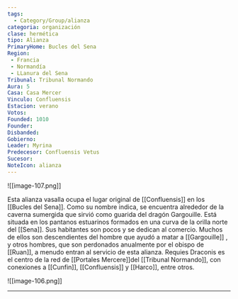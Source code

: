 ```yaml
---
tags:
  - Category/Group/alianza
categoria: organización
clase: hermética
tipo: Alianza
PrimaryHome: Bucles del Sena 
Region:
 - Francia 
 - Normandía 
 - LLanura del Sena
Tribunal: Tribunal Normando
Aura: 5
Casa: Casa Mercer 
Vinculo: Confluensis 
Estacion: verano 
Votos: 
Founded: 1010
Founder: 
Disbanded: 
Gobierno: 
Leader: Myrina 
Predecesor: Confluensis Vetus
Sucesor: 
NoteIcon: alianza
---
```

![[image-107.png]]

Esta alianza vasalla ocupa el lugar original de [[Confluensis]] en los [[Bucles del Sena]]. Como su nombre indica, se encuentra alrededor de la caverna sumergida que sirvió como guarida del dragón Gargouille. Está situada en los pantanos estuarinos formados en una curva de la orilla norte del [[Sena]]. Sus habitantes son pocos y se dedican al comercio. Muchos de ellos son descendientes del hombre que ayudó a matar a [[Gargouille]] , y otros hombres, que son perdonados anualmente por el obispo de [[Ruan]], a menudo entran al servicio de esta alianza. Requies Draconis es el centro de la red de [[Portales Mercere]]del [[Tribunal Normando]], con conexiones a [[Cunfin]], [[Confluensis]] y [[Harco]], entre otros.

![[image-106.png]]

---

